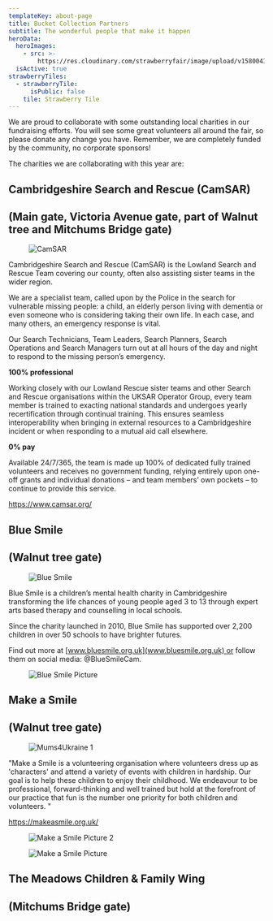 ```yaml
---
templateKey: about-page
title: Bucket Collection Partners
subtitle: The wonderful people that make it happen
heroData:
  heroImages:
    - src: >-
        https://res.cloudinary.com/strawberryfair/image/upload/v1580041740/Banner/Gareth_Nunns_DSC_9179_qyvav9.jpg
  isActive: true
strawberryTiles:
  - strawberryTile:
      isPublic: false
    tile: Strawberry Tile
---
```

We are proud to collaborate with some outstanding local charities in our fundraising efforts. You will see some great volunteers all around the fair, so please donate any change you have. Remember, we are completely funded by the community, no corporate sponsors!

The charities we are collaborating with this year are:

## Cambridgeshire Search and Rescue (CamSAR)

## (Main gate, Victoria Avenue gate, part of Walnut tree and Mitchums Bridge gate)

<figure><img src="https://res.cloudinary.com/strawberryfair/image/upload/v1683236411/CamSAR_Logo_ubwj3s.jpg" alt="CamSAR" class="html-embedded-image-medium"></figure>

Cambridgeshire Search and Rescue (CamSAR) is the  Lowland Search and Rescue Team covering our county, often also assisting sister teams in the wider region.

We are a specialist team, called upon by the Police in the search for vulnerable missing people: a child, an elderly person living with dementia or even someone who is considering taking their own life.  In each case, and many others, an emergency response is vital.

Our Search Technicians, Team Leaders, Search Planners, Search Operations and Search Managers turn out at all hours of the day and night to respond to the missing person’s emergency.

**100% professional**

Working closely with our Lowland Rescue sister teams and other Search and Rescue organisations within the UKSAR Operator Group, every team member is trained to exacting national standards and undergoes yearly recertification through continual training. This ensures seamless interoperability when bringing in external resources to a Cambridgeshire incident or when responding to a mutual aid call elsewhere.

**0% pay**

Available 24/7/365, the team is made up 100% of dedicated fully trained volunteers and receives no government funding, relying entirely upon one-off grants and individual donations – and team members’ own pockets – to continue to provide this service.

<https://www.camsar.org/>

## Blue Smile

## (Walnut tree gate)

<figure><img src="https://res.cloudinary.com/strawberryfair/image/upload/v1683236413/BLUE_SMILE_StrapLogo_CMYK_CHILDRENCHARITY_LOGO.JPG_ub8viw.jpg" alt="Blue Smile" class="html-embedded-image-medium"></figure>

Blue Smile is a children’s mental health charity in Cambridgeshire transforming the life chances of young people aged 3 to 13 through expert arts based therapy and counselling in local schools.

Since the charity launched in 2010, Blue Smile has supported over 2,200 children in over 50 schools to have brighter futures.

Find out more at [www.bluesmile.org.uk](www.bluesmile.org.uk) or follow them on social media: @BlueSmileCam.

<figure><img src="https://res.cloudinary.com/strawberryfair/image/upload/v1683236412/Blue_Smile_Children_Picture_ipun18.png" alt="Blue Smile Picture" class="html-embedded-image-medium"></figure>

## Make a Smile

## (Walnut tree gate)

<figure><img src="https://res.cloudinary.com/strawberryfair/image/upload/v1683236410/Make_a_Smile_Logo_apqmip.png" alt="Mums4Ukraine 1" class="html-embedded-image-medium"></figure>

"Make a Smile is a volunteering organisation where volunteers dress up as 'characters' and attend a variety of events with children in hardship. Our goal is to help these children to enjoy their childhood. We endeavour to be professional, forward-thinking and well trained but hold at the forefront of our practice that fun is the number one priority for both children and volunteers. "

<https://makeasmile.org.uk/>

<figure><img src="https://res.cloudinary.com/strawberryfair/image/upload/v1683236415/Make_a_Smile_picture2_q76bug.jpg" alt="Make a Smile Picture 2" class="html-embedded-image-medium"></figure>

<figure><img src="https://res.cloudinary.com/strawberryfair/image/upload/v1683236421/Make_a_Smile_picture1_lm0lkb.jpg" alt="Make a Smile Picture" class="html-embedded-image-medium"></figure>

## The Meadows Children & Family Wing

## (Mitchums Bridge gate)

<figure><img src="" alt="" class="html-embedded-image-medium"></figure>
